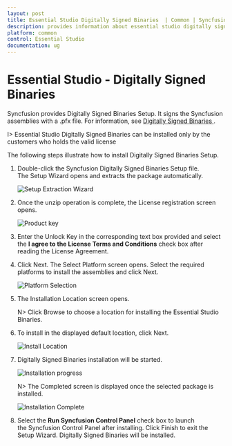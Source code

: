 ```yaml
---
layout: post
title: Essential Studio Digitally Signed Binaries  | Common | Syncfusion
description: provides information about essential studio digitally signed binaries and steps for installation
platform: common
control: Essential Studio
documentation: ug
---
```



# Essential Studio - Digitally Signed Binaries

Syncfusion provides Digitally Signed Binaries Setup. It signs the Syncfusion assemblies with a .pfx file. For information, see [Digitally Signed Binaries ](http://www.syncfusion.com/support/kb/7671). 

I> Essential Studio Digitally Signed Binaries can be installed only by the customers who holds the valid license

The following steps illustrate how to install Digitally Signed Binaries Setup.

1.  Double-click the Syncfusion Digitally Signed Binaries Setup file. The Setup Wizard opens and extracts the package automatically. 
   
    ![Setup Extraction Wizard](Digitally-Signed-Binaries-images/Digitally-Signed-Assemblies-Setup_img1.png)

2.  Once the unzip operation is complete, the License registration screen opens.

    ![Product key](Digitally-Signed-Binaries-images/Digitally-Signed-Assemblies-Setup_img2.png)

3.  Enter the Unlock Key in the corresponding text box provided and select the **I agree to the License Terms and Conditions** check box after reading the License Agreement.

4.  Click Next. The Select Platform screen opens. Select the required platforms to install the assemblies and click Next.

    ![Platform Selection](Digitally-Signed-Binaries-images/Digitally-Signed-Assemblies-Setup_img3.png)

5.  The Installation Location screen opens.
   
    N> Click Browse to choose a location for installing the Essential Studio Binaries.

6.  To install in the displayed default location, click Next.

    ![Install Location](Digitally-Signed-Binaries-images/Digitally-Signed-Assemblies-Setup_img4.png)
   
7.  Digitally Signed Binaries installation will be started.

    ![Installation progress](Digitally-Signed-Binaries-images/Digitally-Signed-Assemblies-Setup_img5.png)

    N> The Completed screen is displayed once the selected package is installed.
    
    ![Installation Complete](Digitally-Signed-Binaries-images/Digitally-Signed-Assemblies-Setup_img6.png)

8. Select the **Run Syncfusion Control Panel** check box to launch the Syncfusion Control Panel after installing. Click Finish to exit the Setup Wizard. Digitally Signed Binaries will be installed.